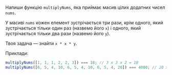 Напиши функцію `multiplyNums`, яка приймає масив цілих додатних чисел `nums`.

У масиві `nums` кожен елемент зустрічається три рази, крім одного, який зустрічається тільки один раз (назвемо його `x`) і одного, який зустрічається тільки два рази (назвемо його `y`).

Твоя задача — знайти `x * x * y`.

Приклади:

```javascript
multiplyNums([1, 1, 1, 2, 2, 3]) === 18; // 3 x 3 x 2 = 18
multiplyNums([6, 5, 4, 10, 6, 5, 4, 10, 6, 5, 4, 20]) === 4000; // 20 x 20 x 10 = 4000
```
